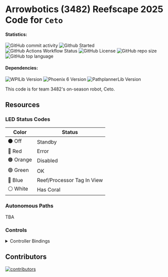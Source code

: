 # Arrowbotics (3482) Reefscape 2025 Code for `Ceto`

#### Statistics:

![GitHub commit activity](https://img.shields.io/github/commit-activity/t/team-3482/Reefscape2025-Ceto?style=flat-square)
![Github Started](https://img.shields.io/github/created-at/team-3482/Reefscape2025-Ceto?style=flat-square&label=started)
![GitHub Actions Workflow Status](https://img.shields.io/github/actions/workflow/status/team-3482/Reefscape2025-Ceto/gradle.yml?style=flat-square)
![GitHub License](https://img.shields.io/github/license/team-3482/Reefscape2025-Ceto?style=flat-square)
![GitHub repo size](https://img.shields.io/github/repo-size/team-3482/Reefscape2025-Ceto?style=flat-square)
![GitHub top language](https://img.shields.io/github/languages/top/team-3482/Reefscape2025-Ceto?style=flat-square)

#### Dependencies:

![WPILib Version](https://img.shields.io/badge/dynamic/json?url=https%3A%2F%2Fraw.githubusercontent.com%2Fteam-3482%2FReefscape2025-Ceto%2Fmain%2F.wpilib%2Fwpilib_preferences.json&query=%24.projectYear&style=flat-square&label=WPILib&color=%23AC2B37)
![Phoenix 6 Version](https://img.shields.io/badge/dynamic/json?url=https%3A%2F%2Fraw.githubusercontent.com%2Fteam-3482%2FReefscape2025-Ceto%2Fmain%2Fvendordeps%2FPhoenix6-frc2025-latest.json&query=%24.version&style=flat-square&label=Phoenix%206&color=%2396C93D)
![PathplannerLib Version](https://img.shields.io/badge/dynamic/json?url=https%3A%2F%2Fraw.githubusercontent.com%2Fteam-3482%2FReefscape2025-Ceto%2Fmain%2Fvendordeps%2FPathplannerLib.json&query=%24.version&style=flat-square&label=PathplannerLib&color=%233A51BB)

This code is for team 3482's on-season robot, Ceto.

## Resources

### LED Status Codes

| Color     | Status                     |
|-----------|----------------------------|
| ⚫ Off    | Standby                    |
| 🔴 Red    | Error                      |
| 🟠 Orange | Disabled                   |
| 🟢 Green  | OK                         |
| 🔵 Blue   | Reef/Processor Tag In View |
| ⚪ White  | Has Coral                  |

### Autonomous Paths

TBA

### Controls

<details>
  <summary>Controller Bindings</summary>
  <img src="https://docs.google.com/drawings/d/e/2PACX-1vSC9Kgz5UuIplrKstMqQF4jVtzlN4xEv1x5urSxMqhfPQsvJs29qJOLpVRK4puhl9MaWH_dZFEPxZpH/pub?w=1440&h=1440" width="720" alt="controller bindings"/>
</details>

## Contributors

<a href="https://github.com/team-3482/Reefscape2025-Ceto/graphs/contributors">
  <img src="https://contrib.rocks/image?repo=team-3482/Reefscape2025-Ceto" alt="contributors"/>
</a>
